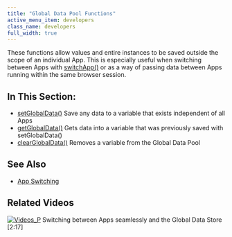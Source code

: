 ```yaml
---
title: "Global Data Pool Functions"
active_menu_item: developers
class_name: developers
full_width: true
---
```



These functions allow values and entire instances to be saved outside the scope of an individual App. This is especially useful when switching between Apps with [switchApp()](/developers/documentation/scripting-apis/client-api/app-functions/switchapp) or as a way of passing data between Apps running within the same browser session.

## In This Section:

 - [setGlobalData()](/developers/documentation/scripting-apis/client-api/global-data-pool-functions/setglobaldata)
    Save any data to a variable that exists independent of all Apps
 - [getGlobalData()](/developers/documentation/scripting-apis/client-api/global-data-pool-functions/getglobaldata)
    Gets data into a variable that was previously saved with setGlobalData()
 - [clearGlobalData()](/developers/documentation/scripting-apis/client-api/global-data-pool-functions/clearglobaldata)
    Removes a variable from the Global Data Pool

## See Also

 - [App Switching](/developers/documentation/scripting-apis/client-scripting-overview/scripting-with-javascript/important-details/app-switching)

## Related Videos

[![Videos\_P](/img/docs/videos_p.png)](http://www.youtube.com/v/pUY3PXct_wk?autoplay=1&hd=1&fs=1&showsearch=0&rel=0&) Switching between Apps seamlessly and the Global Data Store [2:17]

